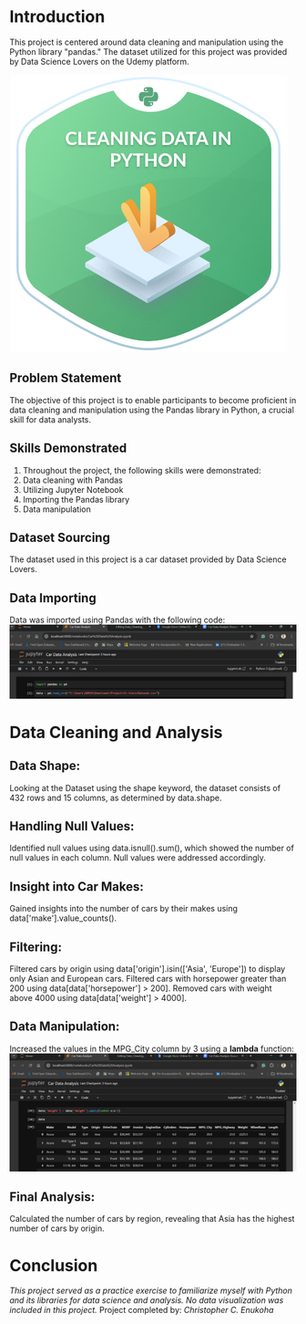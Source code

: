 # Introduction
This project is centered around data cleaning and manipulation using the Python library "pandas." The dataset utilized for this project was provided by Data Science Lovers on the Udemy platform.

![](Cleaning.png)
## Problem Statement
The objective of this project is to enable participants to become proficient in data cleaning and manipulation using the Pandas library in Python, a crucial skill for data analysts.
## Skills Demonstrated
1. Throughout the project, the following skills were demonstrated:
2. Data cleaning with Pandas
3. Utilizing Jupyter Notebook
4. Importing the Pandas library
5. Data manipulation
## Dataset Sourcing
The dataset used in this project is a car dataset provided by Data Science Lovers.
## Data Importing
Data was imported using Pandas with the following code:
![](Inporting.png)

# Data Cleaning and Analysis
## Data Shape:
Looking at the Dataset using the shape keyword, the dataset consists of 432 rows and 15 columns, as determined by data.shape.
## Handling Null Values:
Identified null values using data.isnull().sum(), which showed the number of null values in each column. Null values were addressed accordingly.
## Insight into Car Makes:
Gained insights into the number of cars by their makes using data['make'].value_counts().
## Filtering:
Filtered cars by origin using data['origin'].isin(['Asia', 'Europe']) to display only Asian and European cars.
Filtered cars with horsepower greater than 200 using data[data['horsepower'] > 200].
Removed cars with weight above 4000 using data[data['weight'] > 4000].
## Data Manipulation:
Increased the values in the MPG_City column by 3 using a __lambda__ function:
![](Manipulation.png)  

## Final Analysis:
Calculated the number of cars by region, revealing that Asia has the highest number of cars by origin.

# Conclusion
*This project served as a practice exercise to familiarize myself with Python and its libraries for data science and analysis. No data visualization was included in this project.*
Project completed by: *Christopher C. Enukoha*



